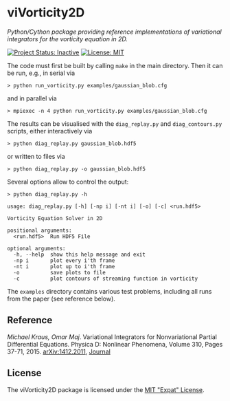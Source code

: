 
# viVorticity2D

*Python/Cython package providing reference implementations of variational integrators for the vorticity equation in 2D.*

[![Project Status: Inactive](http://www.repostatus.org/badges/latest/inactive.svg)](http://www.repostatus.org/#inactive)
[![License: MIT](https://img.shields.io/badge/license-MIT%20License-blue.svg)](LICENSE.md)


The code must first be built by calling `make` in the main directory.
Then it can be run, e.g., in serial via

```
> python run_vorticity.py examples/gaussian_blob.cfg
```

and in parallel via

```
> mpiexec -n 4 python run_vorticity.py examples/gaussian_blob.cfg
```

The results can be visualised with the `diag_replay.py` and `diag_contours.py` scripts, either interactively via

```
> python diag_replay.py gaussian_blob.hdf5
```

or written to files via

```
> python diag_replay.py -o gaussian_blob.hdf5
```

Several options allow to control the output:

``` 
> python diag_replay.py -h

usage: diag_replay.py [-h] [-np i] [-nt i] [-o] [-c] <run.hdf5>

Vorticity Equation Solver in 2D

positional arguments:
  <run.hdf5>  Run HDF5 File

optional arguments:
  -h, --help  show this help message and exit
  -np i       plot every i'th frame
  -nt i       plot up to i'th frame
  -o          save plots to file
  -c          plot contours of streaming function in vorticity
```

The `examples` directory contains various test problems, including all runs from the paper (see reference below).



## Reference

_Michael Kraus, Omar Maj_. Variational Integrators for Nonvariational Partial Differential Equations. Physica D: Nonlinear Phenomena, Volume 310, Pages 37-71, 2015.
[arXiv:1412.2011](https://arxiv.org/abs/1412.2011),
[Journal](https://dx.doi.org/10.1016/j.physd.2015.08.002)


## License

The viVorticity2D package is licensed under the [MIT "Expat" License](LICENSE.md).
